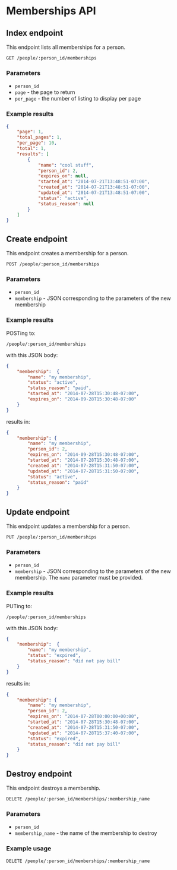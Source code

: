 # Memberships API

## Index endpoint

This endpoint lists all memberships for a person.

```
GET /people/:person_id/memberships
```

### Parameters

* `person_id`
* `page` - the page to return
* `per_page` - the number of listing to display per page

### Example results

```json
{
    "page": 1,
    "total_pages": 1,
    "per_page": 10,
    "total": 1,
    "results": [
        {
            "name": "cool stuff",
            "person_id": 2,
            "expires_on": null,
            "started_at": "2014-07-21T13:48:51-07:00",
            "created_at": "2014-07-21T13:48:51-07:00",
            "updated_at": "2014-07-21T13:48:51-07:00",
            "status": "active",
            "status_reason": null
        }
    ]
}
```

## Create endpoint

This endpoint creates a membership for a person.

```
POST /people/:person_id/memberships
```

### Parameters

* `person_id`
* `membership` - JSON corresponding to the parameters of the new membership

### Example results

POSTing to:

```
/people/:person_id/memberships
```

with this JSON body:

```json
{
    "membership":  {
        "name": "my membership",
        "status": "active",
        "status_reason": "paid",
        "started_at": "2014-07-28T15:30:48-07:00",
        "expires_on": "2014-09-28T15:30:48-07:00"
    }
}
```

results in:

```json
{
    "membership": {
        "name": "my membership",
        "person_id": 2,
        "expires_on": "2014-09-28T15:30:48-07:00",
        "started_at": "2014-07-28T15:30:48-07:00",
        "created_at": "2014-07-28T15:31:50-07:00",
        "updated_at": "2014-07-28T15:31:50-07:00",
        "status": "active",
        "status_reason": "paid"
    }
}
```

## Update endpoint

This endpoint updates a membership for a person.

```
PUT /people/:person_id/memberships
```

### Parameters

* `person_id`
* `membership` - JSON corresponding to the parameters of the new membership. The `name` parameter must be provided.

### Example results

PUTing to:

```
/people/:person_id/memberships
```

with this JSON body:

```json
{
    "membership":  {
        "name": "my membership",
        "status": "expired",
        "status_reason": "did not pay bill"
    }
}
```

results in:

```json
{
    "membership": {
        "name": "my membership",
        "person_id": 2,
        "expires_on": "2014-07-28T00:00:00+00:00",
        "started_at": "2014-07-28T15:30:48-07:00",
        "created_at": "2014-07-28T15:31:50-07:00",
        "updated_at": "2014-07-28T15:37:40-07:00",
        "status": "expired",
        "status_reason": "did not pay bill"
    }
}
```

## Destroy endpoint

This endpoint destroys a membership.

```
DELETE /people/:person_id/memberships/:membership_name
```

### Parameters

* `person_id`
* `membership_name` - the name of the membership to destroy

### Example usage

```
DELETE /people/:person_id/memberships/:membership_name
```

